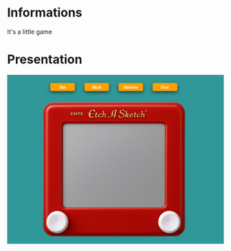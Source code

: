 # Informations

It's a little game

# Presentation

![Screenshot of the Game](./images/Screenshot.png)
